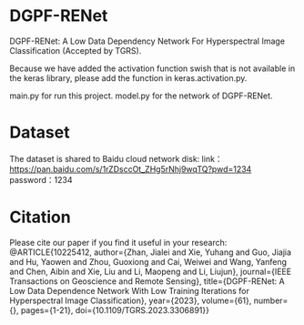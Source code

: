 # DGPF-RENet
DGPF-RENet: A Low Data Dependency Network For Hyperspectral Image Classification (Accepted by TGRS).

Because we have added the activation function swish that is not available in the keras library, please add the function in keras.activation.py.

main.py for run this project.
model.py for the network of DGPF-RENet.

# Dataset
The dataset is shared to Baidu cloud network disk:
link：https://pan.baidu.com/s/1rZDsccOt_ZHg5rNhj9wqTQ?pwd=1234 
password：1234

# Citation
Please cite our paper if you find it useful in your research:
@ARTICLE{10225412,
  author={Zhan, Jialei and Xie, Yuhang and Guo, Jiajia and Hu, Yaowen and Zhou, Guoxiong and Cai, Weiwei and Wang, Yanfeng and Chen, Aibin and Xie, Liu and Li, Maopeng and Li, Liujun},
  journal={IEEE Transactions on Geoscience and Remote Sensing}, 
  title={DGPF-RENet: A Low Data Dependence Network With Low Training Iterations for Hyperspectral Image Classification}, 
  year={2023},
  volume={61},
  number={},
  pages={1-21},
  doi={10.1109/TGRS.2023.3306891}}
